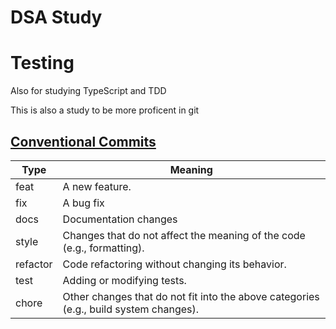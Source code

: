 # DSA Study

# Testing

Also for studying TypeScript and TDD

This is also a study to be more proficent in git

## [Conventional Commits](https://www.conventionalcommits.org/en/v1.0.0-beta.2/specification)
| Type | Meaning |
|------|-------|
|feat | A new feature. |
|fix| A bug fix|
|docs|Documentation changes|
|style|Changes that do not affect the meaning of the code (e.g., formatting).|
|refactor|Code refactoring without changing its behavior.|
|test|Adding or modifying tests.
|chore|Other changes that do not fit into the above categories (e.g., build system changes).|
